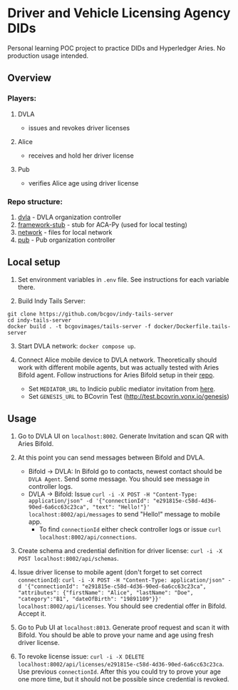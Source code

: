 # Driver and Vehicle Licensing Agency DIDs

Personal learning POC project to practice DIDs and Hyperledger Aries. No production usage intended.

## Overview

<!-- TODO: add diagram -->

### Players:

1. DVLA

   - issues and revokes driver licenses

2. Alice

   - receives and hold her driver license

3. Pub

   - verifies Alice age using driver license

### Repo structure:

1. [dvla](./dvla/) - DVLA organization controller
2. [framework-stub](./framework-stub/) - stub for ACA-Py (used for local testing)
3. [network](./network/) - files for local network
4. [pub](./pub) - Pub organization controller

## Local setup

1. Set environment variables in `.env` file. See instructions for each variable there.

2. Build Indy Tails Server:
```shell
git clone https://github.com/bcgov/indy-tails-server
cd indy-tails-server
docker build . -t bcgovimages/tails-server -f docker/Dockerfile.tails-server
```

3. Start DVLA network: `docker compose up`.

4. Connect Alice mobile device to DVLA network. Theoretically should work with different mobile agents,
   but was actually tested with Aries Bifold agent. Follow instructions for Aries Bifold setup in their [repo](https://github.com/hyperledger/aries-mobile-agent-react-native).
   - Set `MEDIATOR_URL` to Indicio public mediator invitation from [here](https://indicio-tech.github.io/mediator/).
   - Set `GENESIS_URL` to BCovrin Test (http://test.bcovrin.vonx.io/genesis)

## Usage

1. Go to DVLA UI on `localhost:8002`. Generate Invitation and scan QR with Aries Bifold.

2. At this point you can send messages between Bifold and DVLA.

   - Bifold -> DVLA: In Bifold go to contacts, newest contact should be `DVLA Agent`.
     Send some message. You should see message in controller logs.
   - DVLA -> Bifold: Issue `curl -i -X POST -H "Content-Type: application/json" -d '{"connectionId": "e291815e-c58d-4d36-90ed-6a6cc63c23ca", "text": "Hello!"}' localhost:8002/api/messages` to send "Hello!" message to mobile app.
     - To find `connectionId` either check controller logs or issue `curl localhost:8002/api/connections`.

3. Create schema and credential definition for driver license: `curl -i -X POST localhost:8002/api/schemas`.

4. Issue driver license to mobile agent (don't forget to set correct `connectionId`):
   `curl -i -X POST -H "Content-Type: application/json" -d '{"connectionId": "e291815e-c58d-4d36-90ed-6a6cc63c23ca", "attributes": {"firstName": "Alice", "lastName": "Doe", "category":"B1", "dateOfBirth": "19891109"}}' localhost:8002/api/licenses`.
   You should see credential offer in Bifold. Accept it.

5. Go to Pub UI at `localhost:8013`. Generate proof request and scan it with Bifold.
   You should be able to prove your name and age using fresh driver license.

6. To revoke license issue: `curl -i -X DELETE localhost:8002/api/licenses/e291815e-c58d-4d36-90ed-6a6cc63c23ca`. Use previous `connectionId`. After this you could try to prove your age one more time, but it should not be possible since credential is revoked.
